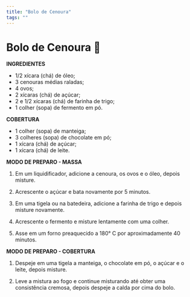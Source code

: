 ```yaml
---
title: "Bolo de Cenoura"
tags: ""
---
```


# Bolo de Cenoura 🍮

**INGREDIENTES**

- 1/2 xícara (chá) de óleo;
- 3 cenouras médias raladas;
- 4 ovos;
- 2 xícaras (chá) de açúcar;
- 2 e 1/2 xícaras (chá) de farinha de trigo;
- 1 colher (sopa) de fermento em pó.

**COBERTURA**

- 1 colher (sopa) de manteiga;
- 3 colheres (sopa) de chocolate em pó;
- 1 xícara (chá) de açúcar;
- 1 xícara (chá) de leite.

**MODO DE PREPARO - MASSA**

1. Em um liquidificador, adicione a cenoura, os ovos e o óleo, depois misture.

2. Acrescente o açúcar e bata novamente por 5 minutos.

3. Em uma tigela ou na batedeira, adicione a farinha de trigo e depois misture novamente.

4. Acrescente o fermento e misture lentamente com uma colher.

5. Asse em um forno preaquecido a 180° C por aproximadamente 40 minutos.

**MODO DE PREPARO - COBERTURA**

1. Despeje em uma tigela a manteiga, o chocolate em pó, o açúcar e o leite, depois misture.

2. Leve a mistura ao fogo e continue misturando até obter uma consistência cremosa, depois despeje a calda por cima do bolo.

